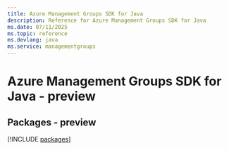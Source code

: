 ```yaml
---
title: Azure Management Groups SDK for Java
description: Reference for Azure Management Groups SDK for Java
ms.date: 07/11/2025
ms.topic: reference
ms.devlang: java
ms.service: managementgroups
---
```

# Azure Management Groups SDK for Java - preview
## Packages - preview
[!INCLUDE [packages](management-groups-index.md)]
